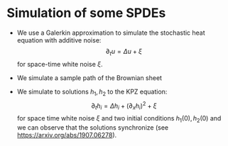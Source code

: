 # Simulation of some SPDEs


- We use a Galerkin approximation to simulate the stochastic heat equation with
  additive noise:
  $$ \partial_t u = \Delta u + \xi $$
  for space-time white noise $\xi$.

- We simulate a sample path of the Brownian sheet

- We simulate to solutions $h_1, h_2$ to the KPZ equation:
  $$\partial_t h_i =\Delta h_i + (\partial_x h_i)^2 + \xi $$
  for space time white noise $\xi$ and two initial conditions $h_1(0), h_2(0)$
  and we can observe that the solutions synchronize (see
  https://arxiv.org/abs/1907.06278).


